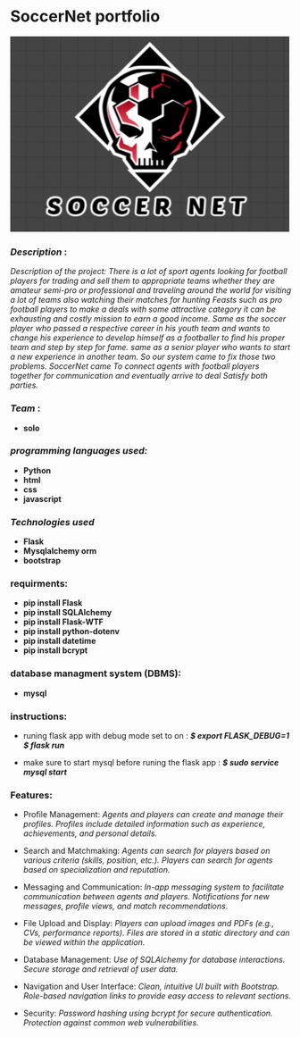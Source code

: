 # SoccerNet portfolio

<img src="./static/images/beast.png" alt="beast" width="500" height="350">

### *Description* : 
*Description of the project:*
*There is a lot of sport agents looking for football players for trading and sell them to appropriate teams whether they are amateur semi-pro or professional and traveling around the world for visiting a lot of teams also watching their matches for hunting Feasts such as pro football players to make a deals with some attractive category it can be exhausting and costly mission to earn a good income. Same as the soccer player who passed a respective career in his youth team and wants to change his experience to develop himself as a footballer to find his proper team and step by step for fame. same as a senior player who wants to start a new experience in another team. So our system came to fix those two problems. SoccerNet came To connect agents with football players together for communication and eventually arrive to deal Satisfy both parties.*

### *Team* : 
- **solo**

### *programming languages used:*
- **Python**
- **html**
- **css**
- **javascript**

### *Technologies used*
- **Flask**
- **Mysqlalchemy orm**
- **bootstrap**

### requirments:
- **pip install Flask**
- **pip install SQLAlchemy**
- **pip install Flask-WTF**
- **pip install python-dotenv**
- **pip install datetime**
- **pip install bcrypt**

### database managment system (DBMS):
- **mysql**

### instructions:
- runing flask app with debug mode set to on :
***$ export FLASK_DEBUG=1***
***$ flask run***

- make sure to start mysql before runing the flask app :
***$ sudo service mysql start***

### Features:
- Profile Management: 
*Agents and players can create and manage their profiles.*
*Profiles include detailed information such as experience, achievements, and personal details.*

- Search and Matchmaking:
*Agents can search for players based on various criteria (skills, position, etc.).*
*Players can search for agents based on specialization and reputation.*

- Messaging and Communication:
*In-app messaging system to facilitate communication between agents and players.*
*Notifications for new messages, profile views, and match recommendations.*

- File Upload and Display:
*Players can upload images and PDFs (e.g., CVs, performance reports).*
*Files are stored in a static directory and can be viewed within the application.*

- Database Management:
*Use of SQLAlchemy for database interactions.*
*Secure storage and retrieval of user data.*

- Navigation and User Interface:
*Clean, intuitive UI built with Bootstrap.*
*Role-based navigation links to provide easy access to relevant sections.*

- Security:
*Password hashing using bcrypt for secure authentication.*
*Protection against common web vulnerabilities.*
